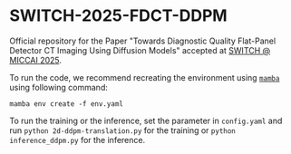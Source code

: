 # SWITCH-2025-FDCT-DDPM

Official repository for the Paper "Towards Diagnostic Quality Flat-Panel Detector CT Imaging Using Diffusion Models" accepted at [SWITCH @ MICCAI 2025](https://switchmiccai.github.io/switch/).

To run the code, we recommend recreating the environment using 
[`mamba`](https://github.com/conda-forge/miniforge) using following command:

    mamba env create -f env.yaml

To run the training or the inference, set the parameter in `config.yaml`
and run `python 2d-ddpm-translation.py` for the training or
`python inference_ddpm.py` for the inference.
